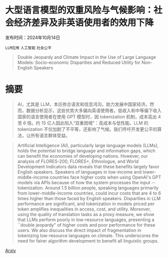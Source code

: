 # 大型语言模型的双重风险与气候影响：社会经济差异及非英语使用者的效用下降

发布时间：2024年10月14日

`LLM应用` `人工智能` `社会公平`

> Double Jeopardy and Climate Impact in the Use of Large Language Models: Socio-economic Disparities and Reduced Utility for Non-English Speakers

# 摘要

> AI，尤其是 LLM，本应弥合语言和信息鸿沟，助力发展中国家经济。然而，数据分析显示，这些优势大多偏向英语使用者。低收入和中等偏下收入国家的语言使用者在使用 GPT 模型时，因 tokenization 机制，成本高出 4 至 6 倍。约 15 亿人因此陷入“双重困境”：高成本与低性能。LLM 的 tokenization 不仅加剧了不平等，还影响了气候。我们呼吁开发更公平的算法，让所有语言群体受益。

> Artificial Intelligence (AI), particularly large language models (LLMs), holds the potential to bridge language and information gaps, which can benefit the economies of developing nations. However, our analysis of FLORES-200, FLORES+, Ethnologue, and World Development Indicators data reveals that these benefits largely favor English speakers. Speakers of languages in low-income and lower-middle-income countries face higher costs when using OpenAI's GPT models via APIs because of how the system processes the input -- tokenization. Around 1.5 billion people, speaking languages primarily from lower-middle-income countries, could incur costs that are 4 to 6 times higher than those faced by English speakers. Disparities in LLM performance are significant, and tokenization in models priced per token amplifies inequalities in access, cost, and utility. Moreover, using the quality of translation tasks as a proxy measure, we show that LLMs perform poorly in low-resource languages, presenting a ``double jeopardy" of higher costs and poor performance for these users. We also discuss the direct impact of fragmentation in tokenizing low-resource languages on climate. This underscores the need for fairer algorithm development to benefit all linguistic groups.

[Arxiv](https://arxiv.org/abs/2410.10665)